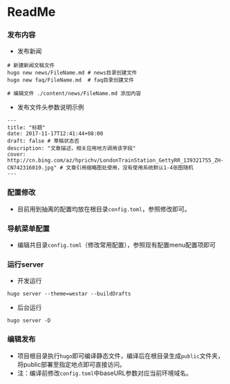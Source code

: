 # ReadMe

### 发布内容
- 发布新闻
```
# 新建新闻文稿文件
hugo new news/FileName.md # news目录创建文件
hugo new faq/FileName.md  # faq目录创建文件

# 编辑文件 ./content/news/FileName.md 添加内容

```

- 发布文件头参数说明示例
```
---
title: "标题"
date: 2017-11-17T12:41:44+08:00
draft: false # 草稿状态否
description: "文章描述，相关应用地方调用该字段"
cover: http://cn.bing.com/az/hprichv/LondonTrainStation_GettyRR_139321755_ZH-CN742316019.jpg" # 文章引用缩略图处使用，没有使用系统默认1-4张图随机
---
```

### 配置修改
- 目前用到抽离的配置均放在根目录`config.toml`，参照修改即可。

### 导航菜单配置

- 编辑共目录`config.toml`（修改常用配置），参照现有配置menu配置项即可


### 运行server
- 开发运行
```
hugo server --theme=westar --buildDrafts
```
- 后台运行
```
hugo server -D
```




### 编辑发布
- 项目根目录执行`hugo`即可编译静态文件，编译后在根目录生成`public`文件夹，将public部署至指定地点即可直接访问。
- 注：编译前修改`config.toml`中baseURL参数对应当前环境域名。





